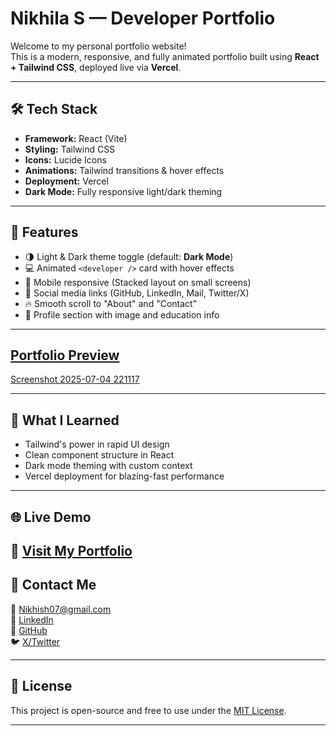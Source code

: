 # Nikhila S — Developer Portfolio

Welcome to my personal portfolio website!  
This is a modern, responsive, and fully animated portfolio built using **React + Tailwind CSS**, deployed live via **Vercel**.


---

## 🛠 Tech Stack

- **Framework:** React (Vite)
- **Styling:** Tailwind CSS
- **Icons:** Lucide Icons
- **Animations:** Tailwind transitions & hover effects
- **Deployment:** Vercel
- **Dark Mode:** Fully responsive light/dark theming

---

## 🚀 Features

- 🌗 Light & Dark theme toggle (default: **Dark Mode**)
- 💻 Animated `<developer />` card with hover effects
- 📱 Mobile responsive (Stacked layout on small screens)
- 🔗 Social media links (GitHub, LinkedIn, Mail, Twitter/X)
- 🔥 Smooth scroll to "About" and "Contact"
- 📸 Profile section with image and education info

---
## [Portfolio Preview](https://your-screenshot-url.com)  
[Screenshot 2025-07-04 221117](https://github.com/user-attachments/assets/4dce77f8-8778-4b6c-a283-732f426ad723)

---

## 🧠 What I Learned

- Tailwind's power in rapid UI design
- Clean component structure in React
- Dark mode theming with custom context
- Vercel deployment for blazing-fast performance

---

## 🌐 Live Demo

🔗 [Visit My Portfolio](hthttps://nikhila-s.vercel.app/)  
---



## 📩 Contact Me

📧 [Nikhish07@gmail.com](mailto:Nikhish07@gmail.com)  
🔗 [LinkedIn](https://linkedin.com/in/nikhila-s-510598263)  
🐙 [GitHub](https://github.com/Nikhilaxx)  
🐦 [X/Twitter](https://x.com/Nikhila07x)

---

## 🧾 License

This project is open-source and free to use under the [MIT License](LICENSE).

---

